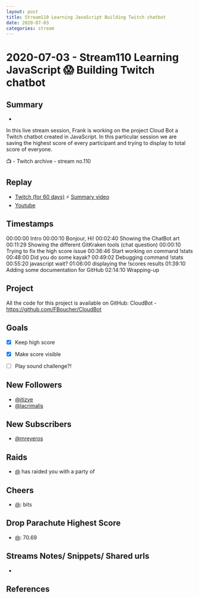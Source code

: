 ```yaml
---
layout: post
title: Stream110 Learning JavaScript Building Twitch chatbot
date: 2020-07-03
categories: stream
---
```



# 2020-07-03 - Stream110 Learning JavaScript 😱 Building Twitch chatbot 

## Summary
-

In this live stream session, Frank is working on the project Cloud Bot a Twitch chatbot created in JavaScript. In this particular session we are saving the highest score of every participant and trying to display to total score of everyone.

📺 - Twitch archive - stream no.110

## Replay


- [Twitch (for 60 days)](https://www.twitch.tv/videos/)
⚡ [Summary video](https://youtu.be/KszCPCaT1j0)
- [Youtube](https://youtu.be/bEsAMXF63eE)


## Timestamps


00:00:00 Intro
00:00:10 Bonjour, Hi!
00:02:40 Showing the ChatBot art
00:11:29 Showing the different GitKraken tools (chat question)
00:00:10 Trying to fix the high score issue
00:36:46 Start working on command !stats
00:48:00 Did you do some kayak?
00:49:02 Debugging  command !stats
00:55:20 javascript wait?
01:06:00 displaying the !scores results
01:39:10 Adding some documentation for GitHub
02:14:10 Wrapping-up

Project
-------

All the code for this project is available on GitHub: CloudBot - https://github.com/FBoucher/CloudBot



Goals
-----

- [X] Keep high score
- [X] Make score visible
- [ ] Play sound challenge?!


New Followers
-------------

- [@itizye](https://www.twitch.tv/itizye)
- [@lacrimalis](https://www.twitch.tv/lacrimalis)


New Subscribers
---------------

- [@mreyeros](https://www.twitch.tv/mreyeros)


Raids
------

- [@](https://www.twitch.tv/) has raided you with a party of 



Cheers
------

- [@](https://www.twitch.tv/):  bits


Drop Parachute Highest Score
----------------------------

- [@](https://www.twitch.tv/):  70.69



Streams Notes/ Snippets/ Shared urls
-----------------------------------

- 


References
----------

